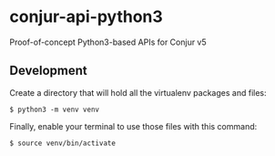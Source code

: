 # conjur-api-python3

Proof-of-concept Python3-based APIs for Conjur v5

## Development

Create a directory that will hold all the virtualenv packages and files:
```
$ python3 -m venv venv
```

Finally, enable your terminal to use those files with this command:
```
$ source venv/bin/activate
```
